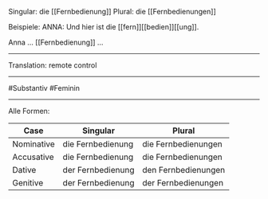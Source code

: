 Singular: die [[Fernbedienung]]
Plural: die [[Fernbedienungen]]

Beispiele:
ANNA: Und hier ist die [[fern]][[bedien]][[ung]].

Anna … [[Fernbedienung]] …  

---
Translation:
remote control

---

#Substantiv
#Feminin

---

Alle Formen:

| Case       | Singular          | Plural              |
| ---------- | ----------------- | ------------------- |
| Nominative | die Fernbedienung | die Fernbedienungen |
| Accusative | die Fernbedienung | die Fernbedienungen |
| Dative     | der Fernbedienung | den Fernbedienungen |
| Genitive   | der Fernbedienung | der Fernbedienungen |, [[bedienen]], [[Fernsehturm]], [[ferner]]